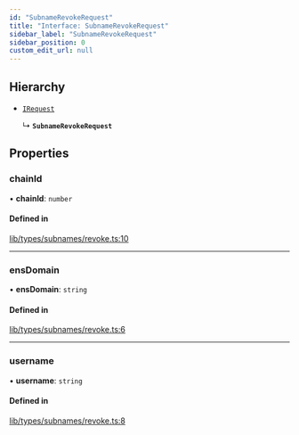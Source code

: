 ```yaml
---
id: "SubnameRevokeRequest"
title: "Interface: SubnameRevokeRequest"
sidebar_label: "SubnameRevokeRequest"
sidebar_position: 0
custom_edit_url: null
---
```


## Hierarchy

- [`IRequest`](IRequest.md)

  ↳ **`SubnameRevokeRequest`**

## Properties

### chainId

• **chainId**: `number`

#### Defined in

[lib/types/subnames/revoke.ts:10](https://github.com/JustaName-id/JustaName-sdk/blob/d3b91b5/packages/@justaname.id/sdk/src/lib/types/subnames/revoke.ts#L10)

___

### ensDomain

• **ensDomain**: `string`

#### Defined in

[lib/types/subnames/revoke.ts:6](https://github.com/JustaName-id/JustaName-sdk/blob/d3b91b5/packages/@justaname.id/sdk/src/lib/types/subnames/revoke.ts#L6)

___

### username

• **username**: `string`

#### Defined in

[lib/types/subnames/revoke.ts:8](https://github.com/JustaName-id/JustaName-sdk/blob/d3b91b5/packages/@justaname.id/sdk/src/lib/types/subnames/revoke.ts#L8)
